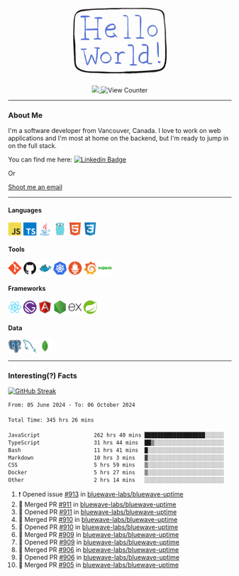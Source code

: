 <div align="center">
    <img src="./img/hello_world.webp" height="200px" width="">
    <div>
        <a href="https://www.linkedin.com/in/ajhollid">
            <img src="https://img.shields.io/badge/LinkedIn-blue"/>
        </a>
        <img src="https://komarev.com/ghpvc/?username=ajhollid&color=yellow" alt="View Counter">
    </div>
</div>

---

### About Me

I'm a software developer from Vancouver, Canada. I love to work on web applications and I'm most at home on the backend, but I'm ready to jump in on the full stack.

You can find me here: [![Linkedin Badge](https://img.shields.io/badge/-ajhollid-blue?style=flat&logo=Linkedin&logoColor=white)](https://www.linkedin.com/in/ajhollid)

Or

[Shoot me an email](mailto:ajhollid@gmail.com)

---

#### Languages

<div>
    <img src="./img/devicons/javascript-original.svg" width=30 height=30 alt="JavaScript">
    <img src="/img/devicons/typescript-original.svg" width=30 height=30 alt="TypeScript">
    <img src="./img/devicons/java-original.svg" width=30 height=30 alt="Java">
    <img src="./img/devicons/go-original.svg" width=30 height=30 alt="Golang">
    <img src="./img/devicons/html5-original.svg" width=30 height=30 alt="HTML 5">
    <img src="./img/devicons/css3-original.svg" width=30 height=30 alt="CSS 3">
</div>

#### Tools

<div>
    <img src="./img/devicons/git-original.svg" width=30 height=30 alt="Git">
    <img src="./img/devicons/github-original.svg" width=30 height=30 alt="Github">
    <img src="./img/devicons/docker-original.svg" width=30 
    height=30 alt="Docker">
    <img src="./img/devicons/kubernetes-original.svg" width=30 height=30 alt="K8">
    <img src="./img/devicons/prometheus-original.svg" width=30 height=30 alt="Prometheus">
    <img src="./img/devicons/grafana-original.svg" width=30 height=30 alt="Grafana">
    <img src="./img/devicons/nginx-original.svg" width=30 height=30 alt="Nginx">
</div>

#### Frameworks

<div>
    <img src="./img/devicons/react-original.svg" width=30 height=30 alt="React">
    <img src="./img/devicons/gatsby-original.svg" width=30 height=30 alt="Gatsby">
    <img src="./img/devicons/angularjs-original.svg" width=30 height=30 alt="AngularJS">
    <img src="./img/devicons/nodejs-original.svg" width=30 height=30 alt="NodeJS">
    <img src="./img/devicons/express-original.svg" width=30 height=30 alt="Express">
    <img src="./img/devicons/spring-original.svg" width=30 height=30 alt="Spring">
</div>

#### Data

<div>
    <img src="./img/devicons/postgresql-original.svg" width=30 height=30 alt="Postgresql">
    <img src="./img/devicons/mysql-original.svg" width=30 height=30 alt="Mysql">
    <img src="./img/devicons/mongodb-original.svg" width=30 height=30 alt="MongoDB">
</div>

---

### Interesting(?) Facts

[![GitHub Streak](http://github-readme-streak-stats.herokuapp.com?user=ajhollid)](https://git.io/streak-stats)

 <!--START_SECTION:waka-->

```txt
From: 05 June 2024 - To: 06 October 2024

Total Time: 345 hrs 26 mins

JavaScript                 262 hrs 40 mins ███████████████████░░░░░░   75.55 %
TypeScript                 31 hrs 44 mins  ██▒░░░░░░░░░░░░░░░░░░░░░░   09.13 %
Bash                       11 hrs 41 mins  █░░░░░░░░░░░░░░░░░░░░░░░░   03.36 %
Markdown                   10 hrs 3 mins   ▓░░░░░░░░░░░░░░░░░░░░░░░░   02.89 %
CSS                        5 hrs 59 mins   ▒░░░░░░░░░░░░░░░░░░░░░░░░   01.72 %
Docker                     5 hrs 27 mins   ▒░░░░░░░░░░░░░░░░░░░░░░░░   01.57 %
Other                      2 hrs 14 mins   ░░░░░░░░░░░░░░░░░░░░░░░░░   00.64 %
```

<!--END_SECTION:waka-->


<!--START_SECTION:activity-->
1. ❗ Opened issue [#913](https://github.com/bluewave-labs/bluewave-uptime/issues/913) in [bluewave-labs/bluewave-uptime](https://github.com/bluewave-labs/bluewave-uptime)
2. 🎉 Merged PR [#911](https://github.com/bluewave-labs/bluewave-uptime/pull/911) in [bluewave-labs/bluewave-uptime](https://github.com/bluewave-labs/bluewave-uptime)
3. 💪 Opened PR [#911](https://github.com/bluewave-labs/bluewave-uptime/pull/911) in [bluewave-labs/bluewave-uptime](https://github.com/bluewave-labs/bluewave-uptime)
4. 🎉 Merged PR [#910](https://github.com/bluewave-labs/bluewave-uptime/pull/910) in [bluewave-labs/bluewave-uptime](https://github.com/bluewave-labs/bluewave-uptime)
5. 💪 Opened PR [#910](https://github.com/bluewave-labs/bluewave-uptime/pull/910) in [bluewave-labs/bluewave-uptime](https://github.com/bluewave-labs/bluewave-uptime)
6. 🎉 Merged PR [#909](https://github.com/bluewave-labs/bluewave-uptime/pull/909) in [bluewave-labs/bluewave-uptime](https://github.com/bluewave-labs/bluewave-uptime)
7. 💪 Opened PR [#909](https://github.com/bluewave-labs/bluewave-uptime/pull/909) in [bluewave-labs/bluewave-uptime](https://github.com/bluewave-labs/bluewave-uptime)
8. 🎉 Merged PR [#906](https://github.com/bluewave-labs/bluewave-uptime/pull/906) in [bluewave-labs/bluewave-uptime](https://github.com/bluewave-labs/bluewave-uptime)
9. 💪 Opened PR [#906](https://github.com/bluewave-labs/bluewave-uptime/pull/906) in [bluewave-labs/bluewave-uptime](https://github.com/bluewave-labs/bluewave-uptime)
10. 🎉 Merged PR [#905](https://github.com/bluewave-labs/bluewave-uptime/pull/905) in [bluewave-labs/bluewave-uptime](https://github.com/bluewave-labs/bluewave-uptime)
<!--END_SECTION:activity-->
